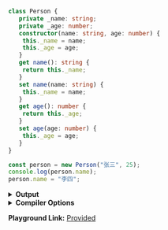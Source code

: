 ```ts
class Person {
   private _name: string;
   private _age: number;
   constructor(name: string, age: number) {
    this._name = name;
    this._age = age;
   }
   get name(): string {
    return this._name;
   }
   set name(name: string) {
    this._name = name;
   }
   get age(): number {
    return this._age;
   }
   set age(age: number) {
    this._age = age;
   }
}

const person = new Person("张三", 25);
console.log(person.name);
person.name = "李四";
```



<details><summary><b>Output</b></summary>

```ts
"use strict";
class Person {
    constructor(name, age) {
        this._name = name;
        this._age = age;
    }
    get name() {
        return this._name;
    }
    set name(name) {
        this._name = name;
    }
    get age() {
        return this._age;
    }
    set age(age) {
        this._age = age;
    }
}
const person = new Person("张三", 25);
console.log(person.name);
person.name = "李四";

```


</details>


<details><summary><b>Compiler Options</b></summary>

```json
{
  "compilerOptions": {
    "strict": true,
    "noImplicitAny": true,
    "strictNullChecks": true,
    "strictFunctionTypes": true,
    "strictPropertyInitialization": true,
    "strictBindCallApply": true,
    "noImplicitThis": true,
    "noImplicitReturns": true,
    "alwaysStrict": true,
    "esModuleInterop": true,
    "declaration": true,
    "target": "ES2017",
    "jsx": "react",
    "module": "ESNext",
    "moduleResolution": "node"
  }
}
```


</details>

**Playground Link:** [Provided](https://www.typescriptlang.org/zh/play/?#code/MYGwhgzhAEAKCmAnCB7AdtA3gKGngDogJYBuYALvNAPppgC28AXNBOcWgOYDcuBxZSjTCdm0NAFd6AIyS880YOjaIJwcikQAKOoxYqiXADTQRYyTKQBKLHzzkAFkQgA6WgyoBecR-kLHzm5m0N5mftAAvnai5D6MWlb67IactgrQiPDkEogYAa7ujOFRChBZcfA6HkkcnDY46fluul4VxdHlZgksFrKIaQqZ2bnQTdRhdiV4ZbFdZj1SffV2o04FwaGi7VHYSmhs0PhIqBjeaPAA7nDH6FoARIAE+oCQcncmAEwArFa8e6gg8C4QChOFojsh0C4Wt9sGCTpCPCFoHdAHLmgG21O7cIA)
      